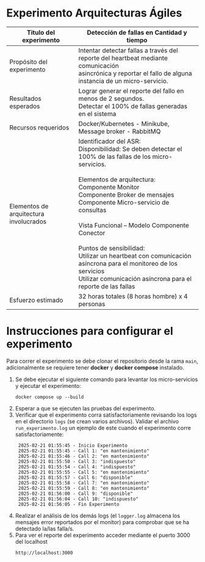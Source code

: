 # Experimento Arquitecturas Ágiles


| Titulo del experimento                 |            Detección de fallas en Cantidad y tiempo                                                                                                                                                                                                                                                                                                                                                                                                                                                           |
|----------------------------------------|---------------------------------------------------------------------------------------------------------------------------------------------------------------------------------------------------------------------------------------------------------------------------------------------------------------------------------------------------------------------------------------------------------------------------------------------------------------------------------------------------------------|
| Propósito del experimento              | Intentar detectar fallas a través del reporte del heartbeat mediante comunicación<br/> asincrónica y reportar el fallo de alguna instancia de un micro-servicio.                                                                                                                                                                                                                                                                                                                                              |
| Resultados esperados                   | Lograr generar el reporte del fallo en menos de 2 segundos. <br/> Detectar el 100% de fallas generadas en el sistema                                                                                                                                                                                                                                                                                                                                                                                          |
| Recursos requeridos                    | Docker/Kubernetes - Minikube, Message broker - RabbitMQ                                                                                                                                                                                                                                                                                                                                                                                                                                                       |
| Elementos de arquitectura involucrados | Identificador del ASR: <br/> Disponibilidad: Se deben detectar el 100% de las fallas de los micro-servicios.<br/><br/> Elementos de arquitectura:<br/> Componente Monitor<br/> Componente Broker de mensajes<br/> Componente Micro-servicio de consultas<br/><br/> Vista Funcional – Modelo Componente Conector<br/><br/> Puntos de sensibilidad:<br/> Utilizar un heartbeat con comunicación asíncrona para el monitoreo de los servicios<br/> Utilizar comunicación asíncrona para el reporte de las fallas |
| Esfuerzo estimado                      | 32 horas totales (8 horas hombre) x 4 personas                                                                                                                                                                                                                                                                                                                                                                                                                                                                | 

# Instrucciones para configurar el experimento
Para correr el experimento se debe clonar el repositorio desde la rama `main`, adicionalmente se requiere tener **docker** y **docker compose** instalado.

1. Se debe ejecutar el siguiente comando para levantar los micro-servicios y ejecutar el experimento: 
    ```
    docker compose up --build
    ```
2. Esperar a que se ejecuten las pruebas del experimento.
3. Verificar que el experimento corra satisfactoriamente revisando los logs en el directorio `logs` (se crean varios archivos). Validar el archivo `run_experimento.log` un ejemplo de este cuando el experimento corre satisfactoriamente: 
   ```
    2025-02-21 01:55:45 - Inicio Experimento
    2025-02-21 01:55:45 - Call 1: "en mantenimiento"
    2025-02-21 01:55:46 - Call 2: "en mantenimiento"
    2025-02-21 01:55:50 - Call 3: "indispuesto"
    2025-02-21 01:55:54 - Call 4: "indispuesto"
    2025-02-21 01:55:55 - Call 5: "en mantenimiento"
    2025-02-21 01:55:57 - Call 6: "disponible"
    2025-02-21 01:55:58 - Call 7: "en mantenimiento"
    2025-02-21 01:55:59 - Call 8: "en mantenimiento"
    2025-02-21 01:56:00 - Call 9: "disponible"
    2025-02-21 01:56:04 - Call 10: "indispuesto"
    2025-02-21 01:56:05 - Fin Experimento
   ```
4. Realizar el análisis de los demás logs (el `logger.log` almacena los mensajes error reportados por el monitor) para comprobar que se ha detectado la/las falla/s.
5. Para ver el reporte del experimento acceder mediante el puerto 3000 del localhost
    ```
    http://localhost:3000
    ```
